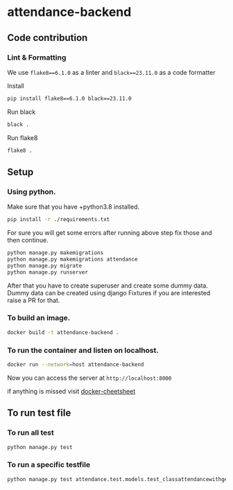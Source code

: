 # attendance-backend

## Code contribution

### Lint & Formatting
We use `flake8==6.1.0` as a linter and `black==23.11.0` as a code formatter

Install
```bash
pip install flake8==6.1.0 black==23.11.0
```

Run black
```bash
black .
```

Run flake8
```bash
flake8 .
```



## Setup

### Using python.

Make sure that you have +python3.8 installed.

```bash
pip install -r ./requirements.txt
```

For sure you will get some errors after running above step fix those and then continue.

```bash
python manage.py makemigrations
python manage.py makemigrations attendance
python manage.py migrate
python manage.py runserver
```

After that you have to create superuser and create some dummy data.
Dummy data can be created using django Fixtures if you are interested raise a PR for that.

### To build an image.
```bash
docker build -t attendance-backend .
```

### To run the container and listen on localhost.
```bash
docker run --network=host attendance-backend
```

Now you can access the server at `http://localhost:8000`

if anything is missed visit [docker-cheetsheet](https://docs.docker.com/get-started/docker_cheatsheet.pdf)

## To run test file

### To run all test
```bash
python manage.py test
```
### To run a specific testfile
```bash
python manage.py test attendance.test.models.test_classattendancewithgeolocationTest
```
